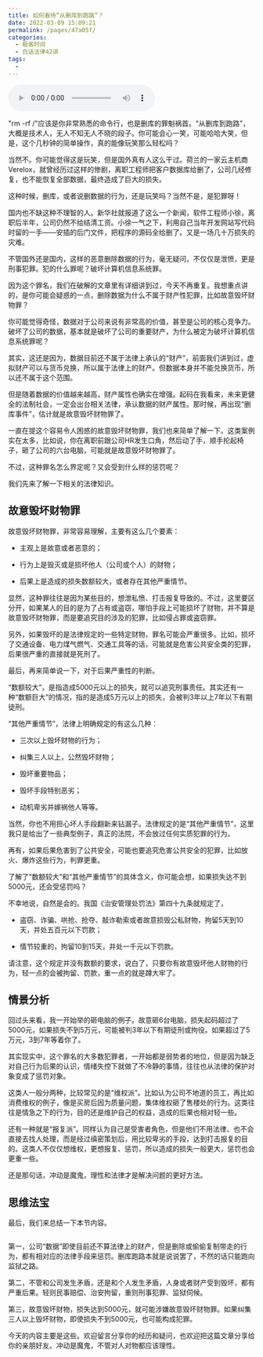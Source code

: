 ```yaml
---
title: 如何看待“从删库到跑路”？
date: 2022-03-09 15:09:21
permalink: /pages/47a05f/
categories:
  - 极客时间
  - 白话法律42讲
tags:
  - 
---
```

<audio title="23.如何看待“从删库到跑路”？" src="https://static001.geekbang.org/resource/audio/8d/cc/8db5af1ce55f65dda198352b6f8625cc.mp3" controls="controls"></audio> 
<p>"rm -rf /"应该是你非常熟悉的命令行，也是删库的罪魁祸首。“从删库到跑路”，大概是技术人，无人不知无人不晓的段子。你可能会心一笑，可能哈哈大笑，但是，这个几秒钟的简单操作，真的能像玩笑那么轻松吗？</p><p>当然不。你可能觉得这是玩笑，但是国外真有人这么干过。荷兰的一家云主机商Verelox，就曾经历过这样的惨剧，离职工程师把客户数据库给删了，公司几经修复，也不能恢复全部数据，最终造成了巨大的损失。</p><p>这种时候，删库，或者说删数据的行为，还是玩笑吗？当然不是，是犯罪呀！</p><p>国内也不缺这种不理智的人。新华社就报道了这么一个新闻，软件工程师小徐，离职后半年，公司仍然不给结清工资。小徐一气之下，利用自己当年开发网站写代码时留的一手——安插的后门文件，把程序的源码全给删了。又是一场几十万损失的灾难。</p><p>不管国外还是国内，这样的恶意删除数据的行为，毫无疑问，不仅仅是泄愤，更是刑事犯罪。犯的什么罪呢？破坏计算机信息系统罪。</p><p>因为这个罪名，我们在破解的文章里有详细讲到过，今天不再重复。我想重点讲的，是你可能会疑惑的一点，删除数据为什么不属于财产性犯罪，比如故意毁坏财物罪？</p><p>你可能觉得奇怪，数据对于公司来说有非常高的价值，甚至是公司的核心竞争力。破坏了公司的数据，基本就是破坏了公司的重要财产，为什么被定为破坏计算机信息系统罪呢？</p><!-- [[[read_end]]] --><p>其实，这还是因为，数据目前还不属于法律上承认的“财产”，前面我们讲到过，虚拟财产可以与货币兑换，所以属于法律上的财产。但数据本身并不能兑换货币，所以还不属于这个范围。</p><p>但是随着数据的价值越来越高，财产属性也确实在增强。起码在我看来，未来更健全的法制社会，一定会出台相关法律，承认数据的财产属性。那时候，再出现“删库事件”，估计就是故意毁坏财物罪了。</p><p>一直在提这个容易令人困惑的故意毁坏财物罪，我们也来简单了解一下。这类案例实在太多，比如说，你在离职前跟公司HR发生口角，然后动了手，顺手抡起椅子，砸了公司的六台电脑，可能就是故意毁坏财物罪了。</p><p>不过，这种罪名怎么界定呢？又会受到什么样的惩罚呢？</p><p>我们先来了解一下相关的法律知识。</p><h2>故意毁坏财物罪</h2><p>故意毁坏财物罪，非常容易理解，主要有这么几个要素：</p><ul>
<li>
<p>主观上是故意或者恶意的；</p>
</li>
<li>
<p>行为上是毁灭或是损坏他人（公司或个人）的财物；</p>
</li>
<li>
<p>后果上是造成的损失数额较大，或者存在其他严重情节。</p>
</li>
</ul><p>显然，这种罪往往是因为某些目的，想泄私愤、打击报复导致的。不过，这里要区分开，如果某人的目的是为了占有或盗窃，哪怕手段上可能损坏了财物，并不算是故意毁坏财物罪，而是要追究目的涉及的犯罪，比如侵占罪或盗窃罪。</p><p>另外，如果毁坏的是法律规定的一些特定财物，罪名可能会严重很多。比如，损坏了交通设备、电力煤气燃气、交通工具等的话，可能就是危害公共安全类的犯罪，后果很严重的直接就是死刑了。</p><p>最后，再来简单说一下，对于后果严重性的判断。</p><p>“数额较大”，是指造成5000元以上的损失，就可以追究刑事责任。其实还有一种“数额巨大”的情况，指的是造成5万元以上的损失，会被判3年以上7年以下有期徒刑。</p><p>“其他严重情节”，法律上明确规定的有这么几种：</p><ul>
<li>
<p>三次以上毁坏财物的行为；</p>
</li>
<li>
<p>纠集三人以上，公然毁坏财物；</p>
</li>
<li>
<p>毁坏重要物品；</p>
</li>
<li>
<p>毁坏手段特别恶劣；</p>
</li>
<li>
<p>动机卑劣并嫁祸他人等等。</p>
</li>
</ul><p>当然，你也不用担心坏人手段翻新来钻漏子。法律规定的是“其他严重情节”，这里我只是给出了一些典型例子，真正的法院，不会放过任何实质犯罪的行为。</p><p>再有，如果后果危害到了公共安全，可能也要追究危害公共安全的犯罪，比如放火、爆炸这些行为，判罪更重。</p><p>了解了“数额较大”和“其他严重情节”的具体含义，你可能会想，如果损失达不到5000元，还会受惩罚吗？</p><p>不幸地说，自然是会的。我国《治安管理处罚法》第四十九条就规定了，</p><ul>
<li>
<p>盗窃、诈骗、哄抢、抢夺、敲诈勒索或者故意损毁公私财物，拘留5天到10天，并处五百元以下罚款；</p>
</li>
<li>
<p>情节较重的，拘留10到15天，并处一千元以下罚款。</p>
</li>
</ul><p>请注意，这个规定并没有数额的要求，说白了，只要你有故意毁坏他人财物的行为，轻一点的会被拘留、罚款，重一点的就是蹲大牢了。</p><h2>情景分析</h2><p>回过头来看，我一开始举的砸电脑的例子。故意砸6台电脑，损失起码超过了5000元，如果损失不到5万元，可能被判3年以下有期徒刑或拘役。如果超过了5万元，3到7年等着你了。</p><p>其实现实中，这个罪名的大多数犯罪者，一开始都是弱势者的地位，但是因为缺乏对自己行为后果的认识，情绪失控下就做了不冷静的事情，往往也从法律的保护对象变成了惩罚对象。</p><p>这类人一般分两种，比较常见的是“维权派”。比如认为公司不地道的员工，再比如消费维权的例子，像是买房后因为质量问题，集体维权砸了售楼处的行为。这类往往是情急之下的行为，目的还是维护自己的权益，造成的后果也相对轻一些。</p><p>还有一种就是“报复派”。同样认为自己是受害者角色，但是他们不用法律、也不会直接去找人处理，而是经过缜密策划后，用比较卑劣的手段，达到打击报复的目的。这类人不仅仅想维权，更想报复、惩罚，所以造成的损失一般更大，惩罚也会更重一些。</p><p>还是那句话，冲动是魔鬼，理性和法律才是解决问题的更好方法。</p><h2>思维法宝</h2><p>最后，我们来总结一下本节内容。</p><p><img src="https://static001.geekbang.org/resource/image/73/06/73c7f59be71bbd7325d0c1b5f2062306.jpg" alt=""></p><p>第一，公司“数据”即使目前还不算法律上的财产，但是删除或偷偷复制带走的行为，都有相对应的法律手段来惩罚。删库跑路本就是说说罢了，不然的话只能跑向监狱之路。</p><p>第二，不管和公司发生矛盾，还是和个人发生矛盾，人身或者财产受到毁坏，都有严重后果。轻则民事赔偿、治安拘留，重则刑事犯罪、监狱伺候。</p><p>第三，故意毁坏财物，损失达到5000元，就可能涉嫌故意毁坏财物罪。如果纠集三人以上毁坏财物，即使损失不到5000元，也可能构成犯罪。</p><p>今天的内容主要是这些。欢迎留言分享你的经历和疑问，也欢迎把这篇文章分享给你的亲朋好友。冲动是魔鬼，不管对人对物都应该理性。</p>